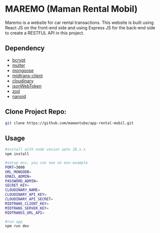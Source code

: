 # MAREMO (Maman Rental Mobil)

Maremo is a website for car rental transactions. This website is built using React JS on the front-end side and using Express JS for the back-end side to create a RESTFUL API in this project.

## Dependency
- [bcrypt](https://www.npmjs.com/package/bcrypt)
- [multer](https://www.npmjs.com/package/multer)
- [mongoose](https://www.npmjs.com/package/mongoose)
- [midtrans-client](https://www.npmjs.com/package/midtrans-client)
- [cloudinary](https://www.npmjs.com/package/cloudinary)
- [jsonWebToken](https://www.npmjs.com/package/jsonwebtoken)
- [zod](https://www.npmjs.com/package/zod)
- [nanoid](https://www.npmjs.com/package/nanoid)
  

## Clone Project Repo:
```bash
git clone https://github.com/mamantube/app-rental-mobil.git
```

## Usage
```bash
#install with node vesion upto 18.x.x
npm install

#setup env, you can see on env-example
PORT=3000
URL_MONGODB=
EMAIL_ADMIN=
PASSWORD_ADMIN=
SECRET_KEY=
CLOUDINARY_NAME=
CLOUDINARY_API_KEY=
CLOUDINARY_API_SECRET=
MIDTRANS_CLIENT_KEY=
MIDTRANS_SERVER_KEY=
MIDTRANSS_URL_API=

#run app
npm run dev


```
